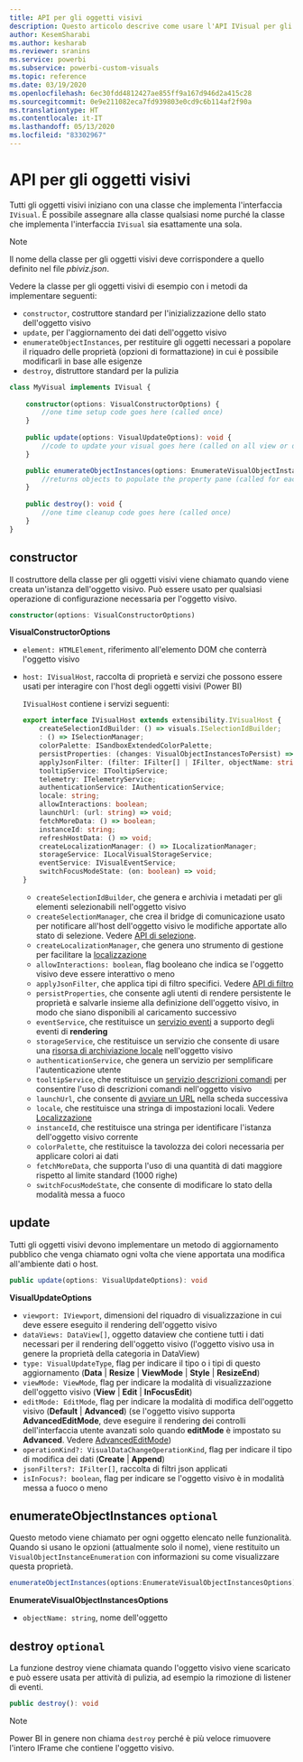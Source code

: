 ```yaml
---
title: API per gli oggetti visivi
description: Questo articolo descrive come usare l'API IVisual per gli oggetti visivi di Power BI
author: KesemSharabi
ms.author: kesharab
ms.reviewer: sranins
ms.service: powerbi
ms.subservice: powerbi-custom-visuals
ms.topic: reference
ms.date: 03/19/2020
ms.openlocfilehash: 6ec30fdd4812427ae855ff9a167d946d2a415c28
ms.sourcegitcommit: 0e9e211082eca7fd939803e0cd9c6b114af2f90a
ms.translationtype: HT
ms.contentlocale: it-IT
ms.lasthandoff: 05/13/2020
ms.locfileid: "83302967"
---
```

# <a name="visual-api"></a>API per gli oggetti visivi
Tutti gli oggetti visivi iniziano con una classe che implementa l'interfaccia `IVisual`. È possibile assegnare alla classe qualsiasi nome purché la classe che implementa l'interfaccia `IVisual` sia esattamente una sola.

> [!NOTE]
> Il nome della classe per gli oggetti visivi deve corrispondere a quello definito nel file *pbiviz.json*.

Vedere la classe per gli oggetti visivi di esempio con i metodi da implementare seguenti:

* `constructor`, costruttore standard per l'inizializzazione dello stato dell'oggetto visivo
* `update`, per l'aggiornamento dei dati dell'oggetto visivo
* `enumerateObjectInstances`, per restituire gli oggetti necessari a popolare il riquadro delle proprietà (opzioni di formattazione) in cui è possibile modificarli in base alle esigenze
* `destroy`, distruttore standard per la pulizia

```typescript
class MyVisual implements IVisual {
    
    constructor(options: VisualConstructorOptions) {
        //one time setup code goes here (called once)
    }
    
    public update(options: VisualUpdateOptions): void {
        //code to update your visual goes here (called on all view or data changes)
    }

    public enumerateObjectInstances(options: EnumerateVisualObjectInstancesOptions): VisualObjectInstanceEnumeration {
        //returns objects to populate the property pane (called for each object defined in capabilities)
    }
    
    public destroy(): void {
        //one time cleanup code goes here (called once)
    }
}
```

## <a name="constructor"></a>constructor

Il costruttore della classe per gli oggetti visivi viene chiamato quando viene creata un'istanza dell'oggetto visivo. Può essere usato per qualsiasi operazione di configurazione necessaria per l'oggetto visivo.

```typescript
constructor(options: VisualConstructorOptions)
```

**VisualConstructorOptions**

* `element: HTMLElement`, riferimento all'elemento DOM che conterrà l'oggetto visivo
* `host: IVisualHost`, raccolta di proprietà e servizi che possono essere usati per interagire con l'host degli oggetti visivi (Power BI)

   `IVisualHost` contiene i servizi seguenti:

   ```typescript
   export interface IVisualHost extends extensibility.IVisualHost {
       createSelectionIdBuilder: () => visuals.ISelectionIdBuilder;
       : () => ISelectionManager;
       colorPalette: ISandboxExtendedColorPalette;
       persistProperties: (changes: VisualObjectInstancesToPersist) => void;
       applyJsonFilter: (filter: IFilter[] | IFilter, objectName: string, propertyName: string, action: FilterAction) => void;
       tooltipService: ITooltipService;
       telemetry: ITelemetryService;
       authenticationService: IAuthenticationService;
       locale: string;
       allowInteractions: boolean;
       launchUrl: (url: string) => void;
       fetchMoreData: () => boolean;
       instanceId: string;
       refreshHostData: () => void;
       createLocalizationManager: () => ILocalizationManager;
       storageService: ILocalVisualStorageService;
       eventService: IVisualEventService;
       switchFocusModeState: (on: boolean) => void;
   }
   ```
   * `createSelectionIdBuilder`, che genera e archivia i metadati per gli elementi selezionabili nell'oggetto visivo
   * `createSelectionManager`, che crea il bridge di comunicazione usato per notificare all'host dell'oggetto visivo le modifiche apportate allo stato di selezione. Vedere [API di selezione](./selection-api.md).
   * `createLocalizationManager`, che genera uno strumento di gestione per facilitare la [localizzazione](./localization.md)
   * `allowInteractions: boolean`, flag booleano che indica se l'oggetto visivo deve essere interattivo o meno
   * `applyJsonFilter`, che applica tipi di filtro specifici. Vedere [API di filtro](./filter-api.md)
   * `persistProperties`, che consente agli utenti di rendere persistente le proprietà e salvarle insieme alla definizione dell'oggetto visivo, in modo che siano disponibili al caricamento successivo
   * `eventService`, che restituisce un [servizio eventi](./event-service.md) a supporto degli eventi di **rendering**
   * `storageService`, che restituisce un servizio che consente di usare una [risorsa di archiviazione locale](./local-storage.md) nell'oggetto visivo
   * `authenticationService`, che genera un servizio per semplificare l'autenticazione utente
   * `tooltipService`, che restituisce un [servizio descrizioni comandi](./add-tooltips.md) per consentire l'uso di descrizioni comandi nell'oggetto visivo
   * `launchUrl`, che consente di [avviare un URL](./launch-url.md) nella scheda successiva
   * `locale`, che restituisce una stringa di impostazioni locali. Vedere [Localizzazione](./localization.md)
   * `instanceId`, che restituisce una stringa per identificare l'istanza dell'oggetto visivo corrente
   * `colorPalette`, che restituisce la tavolozza dei colori necessaria per applicare colori ai dati
   * `fetchMoreData`, che supporta l'uso di una quantità di dati maggiore rispetto al limite standard (1000 righe)
   * `switchFocusModeState`, che consente di modificare lo stato della modalità messa a fuoco

## <a name="update"></a>update

Tutti gli oggetti visivi devono implementare un metodo di aggiornamento pubblico che venga chiamato ogni volta che viene apportata una modifica all'ambiente dati o host.

```typescript
public update(options: VisualUpdateOptions): void
```

**VisualUpdateOptions**

* `viewport: IViewport`, dimensioni del riquadro di visualizzazione in cui deve essere eseguito il rendering dell'oggetto visivo
* `dataViews: DataView[]`, oggetto dataview che contiene tutti i dati necessari per il rendering dell'oggetto visivo (l'oggetto visivo usa in genere la proprietà della categoria in DataView)
* `type: VisualUpdateType`, flag per indicare il tipo o i tipi di questo aggiornamento (**Data** | **Resize** | **ViewMode** | **Style** | **ResizeEnd**)
* `viewMode: ViewMode`, flag per indicare la modalità di visualizzazione dell'oggetto visivo (**View** | **Edit** | **InFocusEdit**)
* `editMode: EditMode`, flag per indicare la modalità di modifica dell'oggetto visivo (**Default** | **Advanced**) (se l'oggetto visivo supporta **AdvancedEditMode**, deve eseguire il rendering dei controlli dell'interfaccia utente avanzati solo quando **editMode** è impostato su **Advanced**. Vedere [AdvancedEditMode](./advanced-edit-mode.md))
* `operationKind?: VisualDataChangeOperationKind`, flag per indicare il tipo di modifica dei dati (**Create** | **Append**)
* `jsonFilters?: IFilter[]`, raccolta di filtri json applicati
* `isInFocus?: boolean`, flag per indicare se l'oggetto visivo è in modalità messa a fuoco o meno
    
## <a name="enumerateobjectinstances-optional"></a>enumerateObjectInstances `optional`

Questo metodo viene chiamato per ogni oggetto elencato nelle funzionalità. Quando si usano le opzioni (attualmente solo il nome), viene restituito un `VisualObjectInstanceEnumeration` con informazioni su come visualizzare questa proprietà.

```typescript
enumerateObjectInstances(options:EnumerateVisualObjectInstancesOptions):VisualObjectInstanceEnumeration
```

**EnumerateVisualObjectInstancesOptions**

* `objectName: string`, nome dell'oggetto

## <a name="destroy-optional"></a>destroy `optional`

La funzione destroy viene chiamata quando l'oggetto visivo viene scaricato e può essere usata per attività di pulizia, ad esempio la rimozione di listener di eventi.

``` typescript
public destroy(): void
```

> [!Note]
> Power BI in genere non chiama `destroy` perché è più veloce rimuovere l'intero IFrame che contiene l'oggetto visivo.
